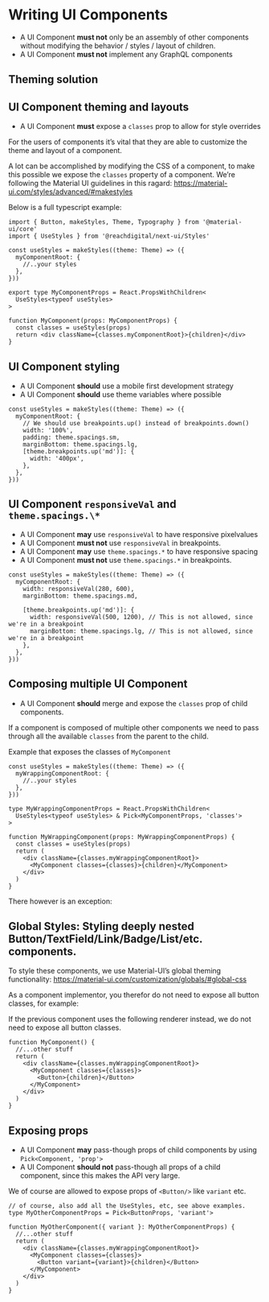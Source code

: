 # Writing UI Components

- A UI Component **must not** only be an assembly of other components without
  modifying the behavior / styles / layout of children.
- A UI Component **must not** implement any GraphQL components

## Theming solution

## UI Component theming and layouts

- A UI Component **must** expose a `classes` prop to allow for style overrides

For the users of components it’s vital that they are able to customize the theme
and layout of a component.

A lot can be accomplished by modifying the CSS of a component, to make this
possible we expose the `classes` property of a component. We’re following the
Material UI guidelines in this ragard:
https://material-ui.com/styles/advanced/#makestyles

Below is a full typescript example:

```tsx
import { Button, makeStyles, Theme, Typography } from '@material-ui/core'
import { UseStyles } from '@reachdigital/next-ui/Styles'

const useStyles = makeStyles((theme: Theme) => ({
  myComponentRoot: {
    //..your styles
  },
}))

export type MyComponentProps = React.PropsWithChildren<
  UseStyles<typeof useStyles>
>

function MyComponent(props: MyComponentProps) {
  const classes = useStyles(props)
  return <div className={classes.myComponentRoot}>{children}</div>
}
```

## UI Component styling

- A UI Component **should** use a mobile first development strategy
- A UI Component **should** use theme variables where possible

```tsx
const useStyles = makeStyles((theme: Theme) => ({
  myComponentRoot: {
    // We should use breakpoints.up() instead of breakpoints.down()
    width: '100%',
    padding: theme.spacings.sm,
    marginBottom: theme.spacings.lg,
    [theme.breakpoints.up('md')]: {
      width: '400px',
    },
  },
}))
```

## UI Component `responsiveVal` and `theme.spacings.\*`

- A UI Component **may** use `responsiveVal` to have responsive pixelvalues
- A UI Component **must not** use `responsiveVal` in breakpoints.
- A UI Component **may** use `theme.spacings.*` to have responsive spacing
- A UI Component **must not** use `theme.spacings.*` in breakpoints.

```tsx
const useStyles = makeStyles((theme: Theme) => ({
  myComponentRoot: {
    width: responsiveVal(280, 600),
    marginBottom: theme.spacings.md,

    [theme.breakpoints.up('md')]: {
      width: responsiveVal(500, 1200), // This is not allowed, since we're in a breakpoint
      marginBottom: theme.spacings.lg, // This is not allowed, since we're in a breakpoint
    },
  },
}))
```

## Composing multiple UI Component

- A UI Component **should** merge and expose the `classes` prop of child
  components.

If a component is composed of multiple other components we need to pass through
all the available `classes` from the parent to the child.

Example that exposes the classes of `MyComponent`

```tsx
const useStyles = makeStyles((theme: Theme) => ({
  myWrappingComponentRoot: {
    //..your styles
  },
}))

type MyWrappingComponentProps = React.PropsWithChildren<
  UseStyles<typeof useStyles> & Pick<MyComponentProps, 'classes'>
>

function MyWrappingComponent(props: MyWrappingComponentProps) {
  const classes = useStyles(props)
  return (
    <div className={classes.myWrappingComponentRoot}>
      <MyComponent classes={classes}>{children}</MyComponent>
    </div>
  )
}
```

There however is an exception:

## Global Styles: Styling deeply nested Button/TextField/Link/Badge/List/etc. components.

To style these components, we use Material-UI’s global theming functionality:
https://material-ui.com/customization/globals/#global-css

As a component implementor, you therefor do not need to expose all button
classes, for example:

If the previous component uses the following renderer instead, we do not need to
expose all button classes.

```tsx
function MyComponent() {
  //...other stuff
  return (
    <div className={classes.myWrappingComponentRoot}>
      <MyComponent classes={classes}>
        <Button>{children}</Button>
      </MyComponent>
    </div>
  )
}
```

## Exposing props

- A UI Component **may** pass-though props of child components by using
  `Pick<Component, 'prop'>`
- A UI Component **should not** pass-though all props of a child component,
  since this makes the API very large.

We of course are allowed to expose props of `<Button/>` like `variant` etc.

```tsx
// of course, also add all the UseStyles, etc, see above examples.
type MyOtherComponentProps = Pick<ButtonProps, 'variant'>

function MyOtherComponent({ variant }: MyOtherComponentProps) {
  //...other stuff
  return (
    <div className={classes.myWrappingComponentRoot}>
      <MyComponent classes={classes}>
        <Button variant={variant}>{children}</Button>
      </MyComponent>
    </div>
  )
}
```

